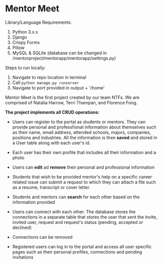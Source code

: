 # Mentor Meet

Library/Language Requirements:
1. Python 3.x.x
2. Django
3. Crispy Forms
4. Pillow
5. MySQL & SQLite (database can be changed in /mentorproject/mentorapp/mentorapp/settings.py)

Steps to run locally:
1. Navigate to repo location in terminal
2. Call `python manage.py runserver`
3. Navigate to port provided in output + '/home'

Mentor Meet is the first project created by our team NTFs. We are comprised of Natalia Harrow, Terri Thampan, and Florence Fong. 

**The project implements all CRUD operations:** 
- Users can register to the portal as students or mentors. They can provide personal and professfional information about themselves such as their name, email address, attended schools, majors, companies, positions and industries. All the information is then **saved** and stored in a User table along with each user's id. 

- Each user has their own profile that includes all their information and a photo

- Users can **edit** ad **remove** their personal and professional information

- Students that wish to be provided mentor's help on a specific career related issue can submit a request to which they can attach a file such as a resume, transcript or cover letter. 

- Students and mentors can **search** for each other based on the information provided

- Users can connect with each other. The database stores the connections in a separate table that stores the user that sent the invite, invited user, request and request's status (pending, accepted or declined)

- Connections can be removed

- Registered users can log in to the portal and access all user specific pages such as their personal profiles, connections and pending invitations

